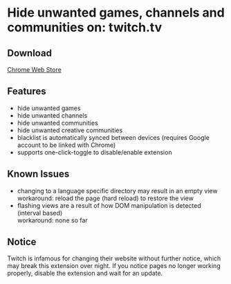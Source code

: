 # Hide unwanted games, channels and communities on: twitch.tv

## Download
[Chrome Web Store](https://chrome.google.com/webstore/detail/unwanted-twitch/egbpddkgpjmliolmpjenjomflclekjld)

## Features
- hide unwanted games
- hide unwanted channels
- hide unwanted communities
- hide unwanted creative communities
- blacklist is automatically synced between devices (requires Google account to be linked with Chrome)
- supports one-click-toggle to disable/enable extension

## Known Issues
- changing to a language specific directory may result in an empty view\
  workaround: reload the page (hard reload) to restore the view
- flashing views are a result of how DOM manipulation is detected (interval based)\
  workaround: none so far

## Notice
Twitch is infamous for changing their website without further notice, which may break this extension over night. If you notice pages no longer working properly, disable the extension and wait for an update.
